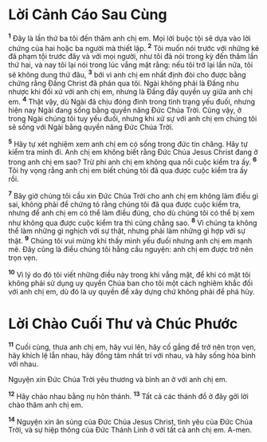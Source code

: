 # Lời Cảnh Cáo Sau Cùng
<sup><b>1</b></sup> Đây là lần thứ ba tôi đến thăm anh chị em. Mọi lời buộc tội sẽ dựa vào lời chứng của hai hoặc ba người mà thiết lập. <sup><b>2</b></sup> Tôi muốn nói trước với những kẻ đã phạm tội trước đây và với mọi người, như tôi đã nói trong kỳ đến thăm lần thứ hai, và nay tôi lại nói trong lúc vắng mặt rằng: nếu tôi trở lại lần nữa, tôi sẽ không dung thứ đâu, <sup><b>3</b></sup> bởi vì anh chị em nhất định đòi cho được bằng chứng rằng Đấng Christ đã phán qua tôi. Ngài không phải là Đấng nhu nhược khi đối xử với anh chị em, nhưng là Đấng đầy quyền uy giữa anh chị em. <sup><b>4</b></sup> Thật vậy, dù Ngài đã chịu đóng đinh trong tình trạng yếu đuối, nhưng hiện nay Ngài đang sống bằng quyền năng Đức Chúa Trời. Cũng vậy, ở trong Ngài chúng tôi tuy yếu đuối, nhưng khi xử sự với anh chị em chúng tôi sẽ sống với Ngài bằng quyền năng Đức Chúa Trời.

<sup><b>5</b></sup> Hãy tự xét nghiệm xem anh chị em có sống trong đức tin chăng. Hãy tự kiểm tra mình đi. Anh chị em không biết rằng Đức Chúa Jesus Christ đang ở trong anh chị em sao? Trừ phi anh chị em không qua nổi cuộc kiểm tra ấy. <sup><b>6</b></sup> Tôi hy vọng rằng anh chị em biết chúng tôi đã qua được cuộc kiểm tra ấy rồi.

<sup><b>7</b></sup> Bây giờ chúng tôi cầu xin Đức Chúa Trời cho anh chị em không làm điều gì sai, không phải để chứng tỏ rằng chúng tôi đã qua được cuộc kiểm tra, nhưng để anh chị em có thể làm điều đúng, cho dù chúng tôi có thể bị xem như không qua được cuộc kiểm tra thì cũng chẳng sao. <sup><b>8</b></sup> Vì chúng ta không thể làm những gì nghịch với sự thật, nhưng phải làm những gì hợp với sự thật. <sup><b>9</b></sup> Chúng tôi vui mừng khi thấy mình yếu đuối nhưng anh chị em mạnh mẽ. Đây cũng là điều chúng tôi hằng cầu nguyện: anh chị em được trở nên trọn vẹn.

<sup><b>10</b></sup> Vì lý do đó tôi viết những điều này trong khi vắng mặt, để khi có mặt tôi không phải sử dụng uy quyền Chúa ban cho tôi một cách nghiêm khắc đối với anh chị em, dù đó là uy quyền để xây dựng chứ không phải để phá hủy.

# Lời Chào Cuối Thư và Chúc Phước
<sup><b>11</b></sup> Cuối cùng, thưa anh chị em, hãy vui lên, hãy cố gắng để trở nên trọn vẹn, hãy khích lệ lẫn nhau, hãy đồng tâm nhất trí với nhau, và hãy sống hòa bình với nhau.

Nguyện xin Đức Chúa Trời yêu thương và bình an ở với anh chị em.

<sup><b>12</b></sup> Hãy chào nhau bằng nụ hôn thánh. <sup><b>13</b></sup> Tất cả các thánh đồ ở đây gởi lời chào thăm anh chị em.

<sup><b>14</b></sup> Nguyện xin ân sủng của Đức Chúa Jesus Christ, tình yêu của Đức Chúa Trời, và sự hiệp thông của Đức Thánh Linh ở với tất cả anh chị em. A-men.